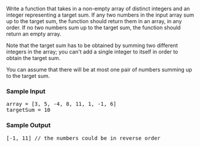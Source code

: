 <div class=""><p>
  Write a function that takes in a non-empty array of distinct integers and an
  integer representing a target sum. If any two numbers in the input array sum
  up to the target sum, the function should return them in an array, in any
  order. If no two numbers sum up to the target sum, the function should return
  an empty array.
</p>
<p>
  Note that the target sum has to be obtained by summing two different integers
  in the array; you can't add a single integer to itself in order to obtain the
  target sum.
</p>
<p>
  You can assume that there will be at most one pair of numbers summing up to
  the target sum.
</p>
<h3>Sample Input</h3>
<pre><span class="CodeEditor-promptParameter">array</span> = [3, 5, -4, 8, 11, 1, -1, 6]
<span class="CodeEditor-promptParameter">targetSum</span> = 10
</pre>
<h3>Sample Output</h3>
<pre>[-1, 11] <span class="CodeEditor-promptComment">// the numbers could be in reverse order</span>
</pre></div>
